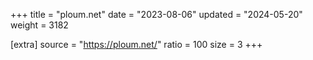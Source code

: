 +++
title = "ploum.net"
date = "2023-08-06"
updated = "2024-05-20"
weight = 3182

[extra]
source = "https://ploum.net/"
ratio = 100
size = 3
+++
